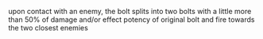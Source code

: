 upon contact with an enemy, the bolt splits into two bolts with a little more than 50% of damage and/or effect potency of original bolt and fire towards the two closest enemies